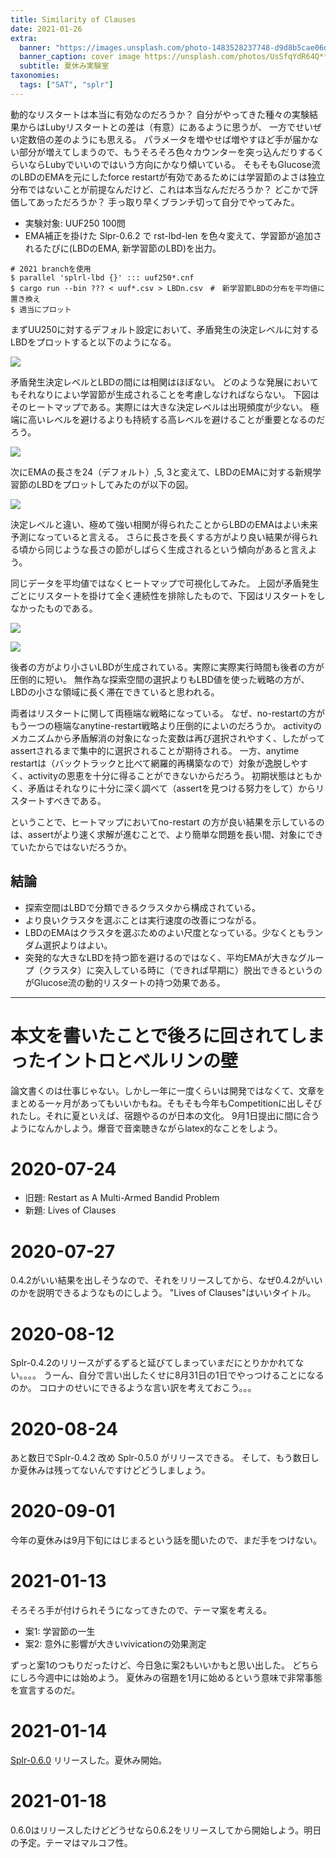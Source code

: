 ```yaml
---
title: Similarity of Clauses
date: 2021-01-26
extra:
  banner: "https://images.unsplash.com/photo-1483528237748-d9d8b5cae06d?ixlib=rb-1.2.1&ixid=eyJhcHBfaWQiOjEyMDd9&auto=format&fit=crop&w=1350&q=80"
  banner_caption: cover image https://unsplash.com/photos/UsSfqYdR64Q**
  subtitle: 夏休み実験室
taxonomies:
  tags: ["SAT", "splr"]
---
```


動的なリスタートは本当に有効なのだろうか？
自分がやってきた種々の実験結果からはLubyリスタートとの差は（有意）にあるように思うが、
一方でせいぜい定数倍の差のようにも思える。
パラメータを増やせば増やすほど手が届かない部分が増えてしまうので、もうそろそろ色々カウンターを突っ込んだりするくらいならLubyでいいのではいう方向にかなり傾いている。
そもそもGlucose流のLBDのEMAを元にしたforce restartが有効であるためには学習節のよさは独立分布ではないことが前提なんだけど、これは本当なんだだろうか？
どこかで評価してあっただろうか？
手っ取り早くブランチ切って自分でやってみた。

- 実験対象: UUF250 100問
- EMA補正を掛けた Slpr-0.6.2 で rst-lbd-len を色々変えて、学習節が追加されるたびに(LBDのEMA, 新学習節のLBD)を出力。

```
# 2021 branchを使用
$ parallel 'splrl-lbd {}' ::: uuf250*.cnf
$ cargo run --bin ??? < uuf*.csv > LBDn.csv　#　新学習節LBDの分布を平均値に置き換え
$ 適当にプロット
```

まずUU250に対するデフォルト設定において、矛盾発生の決定レベルに対するLBDをプロットすると以下のようになる。

![](/img/2021/01-26/UUF250-cDL-ave.png)

矛盾発生決定レベルとLBDの間には相関はほぼない。
どのような発展においてもそれなりによい学習節が生成されることを考慮しなければならない。
下図はそのヒートマップである。実際には大きな決定レベルは出現頻度が少ない。
極端に高いレベルを避けるよりも持続する高レベルを避けることが重要となるのだろう。

![](/img/2021/01-26/UUF250-cDL-heatmap.png)

次にEMAの長さを24（デフォルト）,5, 3と変えて、LBDのEMAに対する新規学習節のLBDをプロットしてみたのが以下の図。

![](/img/2021/01-26/UUF250-LBD-ave.png)

決定レベルと違い、極めて強い相関が得られたことからLBDのEMAはよい未来予測になっていると言える。
さらに長さを長くする方がより良い結果が得られる頃から同じような長さの節がしばらく生成されるという傾向があると言えよう。

同じデータを平均値ではなくヒートマップで可視化してみた。
上図が矛盾発生ごとにリスタートを掛けて全く連続性を排除したもので、下図はリスタートをしなかったものである。

![](/img/2021/01-26/UUF250-rlt0-heatmap.png)

![](/img/2021/01-26/UUF250-norestart-heatmap.png)

後者の方がより小さいLBDが生成されている。実際に実際実行時間も後者の方が圧倒的に短い。
無作為な探索空間の選択よりもLBD値を使った戦略の方が、LBDの小さな領域に長く滞在できていると思われる。

両者はリスタートに関して両極端な戦略になっている。
なぜ、no-restartの方がもう一つの極端なanytine-restart戦略より圧倒的によいのだろうか。
activityのメカニズムから矛盾解消の対象になった変数は再び選択されやすく、したがってassertされるまで集中的に選択されることが期待される。
一方、anytime restartは（バックトラックと比べて網羅的再構築なので）対象が逸脱しやすく、activityの恩恵を十分に得ることができないからだろう。
初期状態はともかく、矛盾はそれなりに十分に深く調べて（assertを見つける努力をして）からリスタートすべきである。

ということで、ヒートマップにおいてno-restart の方が良い結果を示しているのは、assertがより速く求解が進むことで、より簡単な問題を長い間、対象にできていたからではないだろうか。

## 結論

- 探索空間はLBDで分類できるクラスタから構成されている。
- より良いクラスタを選ぶことは実行速度の改善につながる。
- LBDのEMAはクラスタを選ぶためのよい尺度となっている。少なくともランダム選択よりはよい。
- 突発的な大きなLBDを持つ節を避けるのではなく、平均EMAが大きなグループ（クラスタ）に突入している時に（できれば早期に）脱出できるというのがGlucose流の動的リスタートの持つ効果である。

--------------------------------------------------------

# 本文を書いたことで後ろに回されてしまったイントロとベルリンの壁

論文書くのは仕事じゃない。しかし一年に一度くらいは開発ではなくて、文章をまとめる一ヶ月があってもいいかもね。そもそも今年もCompetitionに出しそびれたし。それに夏といえば、宿題やるのが日本の文化。
9月1日提出に間に合うようになんかしよう。爆音で音楽聴きながらlatex的なことをしよう。

# 2020-07-24

* 旧題: Restart as A Multi-Armed Bandid Problem
* 新題: Lives of Clauses

# 2020-07-27

0.4.2がいい結果を出しそうなので、それをリリースしてから、なぜ0.4.2がいいのかを説明できるようなものにしよう。
"Lives of Clauses"はいいタイトル。

# 2020-08-12

Splr-0.4.2のリリースがずるずると延びてしまっていまだにとりかかれてない。。。。
うーん、自分で言い出したくせに8月31日の1日でやっつけることになるのか。
コロナのせいにできるような言い訳を考えておこう。。。

# 2020-08-24

あと数日でSplr-0.4.2 改め Splr-0.5.0 がリリースできる。
そして、もう数日しか夏休みは残ってないんですけどどうしましょう。

# 2020-09-01

今年の夏休みは9月下旬にはじまるという話を聞いたので、まだ手をつけない。

# 2021-01-13

そろそろ手が付けられそうになってきたので、テーマ案を考える。

- 案1: 学習節の一生
- 案2: 意外に影響が大きいvivicationの効果測定

ずっと案1のつもりだったけど、今日急に案2もいいかもと思い出した。
どちらにしろ今週中には始めよう。
夏休みの宿題を1月に始めるという意味で非常事態を宣言するのだ。

# 2021-01-14

[Splr-0.6.0](https://github.com/shnarazk/splr/commit/55c6161a17b18752d8c33f9a5de9ae8e25cc88fc) リリースした。夏休み開始。 

# 2021-01-18

0.6.0はリリースしたけどどうせなら0.6.2をリリースしてから開始しよう。明日の予定。テーマはマルコフ性。
